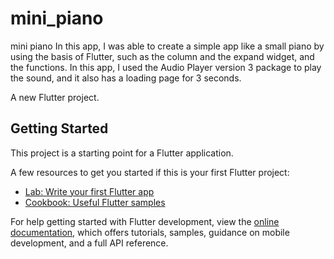 # mini_piano

mini piano
In this app, I was able to create a simple app like a small piano by using the basis of Flutter, such as the column and the expand widget, and the functions. In this app, I used the Audio Player version 3 package to play the sound, and it also has a loading page for 3 seconds.
























A new Flutter project.

## Getting Started

This project is a starting point for a Flutter application.

A few resources to get you started if this is your first Flutter project:

- [Lab: Write your first Flutter app](https://docs.flutter.dev/get-started/codelab)
- [Cookbook: Useful Flutter samples](https://docs.flutter.dev/cookbook)

For help getting started with Flutter development, view the
[online documentation](https://docs.flutter.dev/), which offers tutorials,
samples, guidance on mobile development, and a full API reference.
